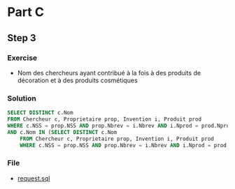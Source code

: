 # Part C
## Step 3
### Exercise
* Nom des chercheurs ayant contribué à la fois à des produits de décoration et à des produits
cosmétiques

### Solution
```sql
SELECT DISTINCT c.Nom
FROM Chercheur c, Proprietaire prop, Invention i, Produit prod
WHERE c.NSS = prop.NSS AND prop.Nbrev = i.Nbrev AND i.Nprod = prod.Nprod AND prod.categorie = 'décoration'
AND c.Nom IN (SELECT DISTINCT c.Nom
    FROM Chercheur c, Proprietaire prop, Invention i, Produit prod
    WHERE c.NSS = prop.NSS AND prop.Nbrev = i.Nbrev AND i.Nprod = prod.Nprod AND prod.categorie = 'cosmétique')
```

### File
* [request.sql](PartC/Step3/request.sql)